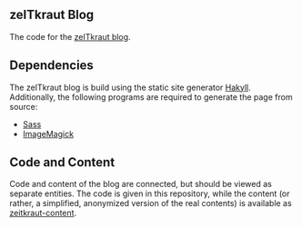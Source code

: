zeITkraut Blog
--------------

The code for the [zeITkraut blog](http://zeitkraut.de).

## Dependencies

The zeITkraut blog is build using the static site generator
[Hakyll](http://jaspervdk.be/hakyll).  Additionally, the following programs
are required to generate the page from source:

- [Sass](http://sass-lang.com)
- [ImageMagick](http://imagemagick.org)

## Code and Content

Code and content of the blog are connected, but should be viewed as separate
entities.  The code is given in this repository, while the content (or rather,
a simplified, anonymized version of the real contents) is available as
[zeitkraut-content](https://github.com/tarleb/zeitkraut-content).
